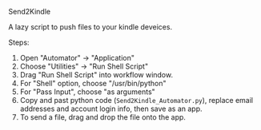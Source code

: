 Send2Kindle

A lazy script to push files to your kindle deveices.

Steps:
1. Open "Automator" -> "Application"
2. Choose "Utilities" ->  "Run Shell Script"
3. Drag "Run Shell Script" into workflow window.
4. For "Shell" option, choose "/usr/bin/python"
5. For "Pass Input", choose "as arguments"
6. Copy and past python code (`Send2Kindle_Automator.py`), replace email addresses and account login info, then save as an app.
7. To send a file, drag and drop the file onto the app.
